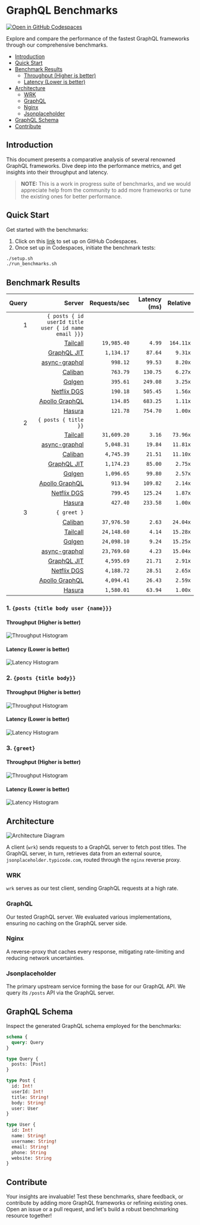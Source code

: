 # GraphQL Benchmarks <!-- omit from toc -->

[![Open in GitHub Codespaces](https://github.com/codespaces/badge.svg)](https://codespaces.new/tailcallhq/graphql-benchmarks)

Explore and compare the performance of the fastest GraphQL frameworks through our comprehensive benchmarks.

- [Introduction](#introduction)
- [Quick Start](#quick-start)
- [Benchmark Results](#benchmark-results)
  - [Throughput (Higher is better)](#throughput-higher-is-better)
  - [Latency (Lower is better)](#latency-lower-is-better)
- [Architecture](#architecture)
  - [WRK](#wrk)
  - [GraphQL](#graphql)
  - [Nginx](#nginx)
  - [Jsonplaceholder](#jsonplaceholder)
- [GraphQL Schema](#graphql-schema)
- [Contribute](#contribute)

[Tailcall]: https://github.com/tailcallhq/tailcall
[Gqlgen]: https://github.com/99designs/gqlgen
[Apollo GraphQL]: https://github.com/apollographql/apollo-server
[Netflix DGS]: https://github.com/netflix/dgs-framework
[Caliban]: https://github.com/ghostdogpr/caliban
[async-graphql]: https://github.com/async-graphql/async-graphql
[Hasura]: https://github.com/hasura/graphql-engine
[GraphQL JIT]: https://github.com/zalando-incubator/graphql-jit

## Introduction

This document presents a comparative analysis of several renowned GraphQL frameworks. Dive deep into the performance metrics, and get insights into their throughput and latency.

> **NOTE:** This is a work in progress suite of benchmarks, and we would appreciate help from the community to add more frameworks or tune the existing ones for better performance.

## Quick Start

Get started with the benchmarks:

1. Click on this [link](https://codespaces.new/tailcallhq/graphql-benchmarks) to set up on GitHub Codespaces.
2. Once set up in Codespaces, initiate the benchmark tests:

```bash
./setup.sh
./run_benchmarks.sh
```

## Benchmark Results

<!-- PERFORMANCE_RESULTS_START -->

| Query | Server | Requests/sec | Latency (ms) | Relative |
|-------:|--------:|--------------:|--------------:|---------:|
| 1 | `{ posts { id userId title user { id name email }}}` |
|| [Tailcall] | `19,985.40` | `4.99` | `164.11x` |
|| [GraphQL JIT] | `1,134.17` | `87.64` | `9.31x` |
|| [async-graphql] | `998.12` | `99.53` | `8.20x` |
|| [Caliban] | `763.79` | `130.75` | `6.27x` |
|| [Gqlgen] | `395.61` | `249.08` | `3.25x` |
|| [Netflix DGS] | `190.18` | `505.45` | `1.56x` |
|| [Apollo GraphQL] | `134.85` | `683.25` | `1.11x` |
|| [Hasura] | `121.78` | `754.70` | `1.00x` |
| 2 | `{ posts { title }}` |
|| [Tailcall] | `31,609.20` | `3.16` | `73.96x` |
|| [async-graphql] | `5,048.31` | `19.84` | `11.81x` |
|| [Caliban] | `4,745.39` | `21.51` | `11.10x` |
|| [GraphQL JIT] | `1,174.23` | `85.00` | `2.75x` |
|| [Gqlgen] | `1,096.65` | `99.80` | `2.57x` |
|| [Apollo GraphQL] | `913.94` | `109.82` | `2.14x` |
|| [Netflix DGS] | `799.45` | `125.24` | `1.87x` |
|| [Hasura] | `427.40` | `233.58` | `1.00x` |
| 3 | `{ greet }` |
|| [Caliban] | `37,976.50` | `2.63` | `24.04x` |
|| [Tailcall] | `24,148.60` | `4.14` | `15.28x` |
|| [Gqlgen] | `24,098.10` | `9.24` | `15.25x` |
|| [async-graphql] | `23,769.60` | `4.23` | `15.04x` |
|| [GraphQL JIT] | `4,595.69` | `21.71` | `2.91x` |
|| [Netflix DGS] | `4,188.72` | `28.51` | `2.65x` |
|| [Apollo GraphQL] | `4,094.41` | `26.43` | `2.59x` |
|| [Hasura] | `1,580.01` | `63.94` | `1.00x` |

<!-- PERFORMANCE_RESULTS_END -->



### 1. `{posts {title body user {name}}}`
#### Throughput (Higher is better)

![Throughput Histogram](assets/req_sec_histogram1.png)

#### Latency (Lower is better)

![Latency Histogram](assets/latency_histogram1.png)

### 2. `{posts {title body}}`
#### Throughput (Higher is better)

![Throughput Histogram](assets/req_sec_histogram2.png)

#### Latency (Lower is better)

![Latency Histogram](assets/latency_histogram2.png)

### 3. `{greet}`
#### Throughput (Higher is better)

![Throughput Histogram](assets/req_sec_histogram3.png)

#### Latency (Lower is better)

![Latency Histogram](assets/latency_histogram3.png)

## Architecture

![Architecture Diagram](assets/architecture.png)

A client (`wrk`) sends requests to a GraphQL server to fetch post titles. The GraphQL server, in turn, retrieves data from an external source, `jsonplaceholder.typicode.com`, routed through the `nginx` reverse proxy.

### WRK

`wrk` serves as our test client, sending GraphQL requests at a high rate.

### GraphQL

Our tested GraphQL server. We evaluated various implementations, ensuring no caching on the GraphQL server side.

### Nginx

A reverse-proxy that caches every response, mitigating rate-limiting and reducing network uncertainties.

### Jsonplaceholder

The primary upstream service forming the base for our GraphQL API. We query its `/posts` API via the GraphQL server.

## GraphQL Schema

Inspect the generated GraphQL schema employed for the benchmarks:

```graphql
schema {
  query: Query
}

type Query {
  posts: [Post]
}

type Post {
  id: Int!
  userId: Int!
  title: String!
  body: String!
  user: User
}

type User {
  id: Int!
  name: String!
  username: String!
  email: String!
  phone: String
  website: String
}
```

## Contribute

Your insights are invaluable! Test these benchmarks, share feedback, or contribute by adding more GraphQL frameworks or refining existing ones. Open an issue or a pull request, and let's build a robust benchmarking resource together!
